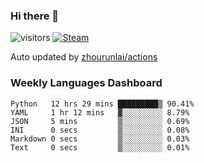 ### Hi there 👋

![visitors](https://visitor-badge.glitch.me/badge?page_id=zhourunlai)
[![Steam](https://img.shields.io/badge/dynamic/json?label=Steam&query=%24.data.totalSubs&url=https%3A%2F%2Fapi.spencerwoo.com%2Fsubstats%2F%3Fsource%3DsteamGames%26queryKey%3D76561198285156854&suffix=%20Games&logo=steam&labelColor=134375&color=0b1a37&longCache=true)](http://steamcommunity.com/profiles/76561198285156854)

Auto updated by <a href="https://github.com/zhourunlai/zhourunlai/actions" target="_blank">zhourunlai/actions</a>

### Weekly Languages Dashboard

<!--PART:wakatime-->
```text
Python   12 hrs 29 mins █████████▒ 90.41%
YAML     1 hr 12 mins   ▓░░░░░░░░░ 8.79%
JSON     5 mins         ▒░░░░░░░░░ 0.69%
INI      0 secs         ▒░░░░░░░░░ 0.08%
Markdown 0 secs         ▒░░░░░░░░░ 0.03%
Text     0 secs         ▒░░░░░░░░░ 0.01%
```
<!--PART:wakatime-->
